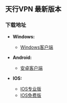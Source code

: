## 天行VPN 最新版本

### 下载地址

- **Windows:**
    * [Windows客户端](https://github.com/newbreedlimited/TXVPN/raw/master/TxWinVPN.zip)

- **Android:**
    * [安卓客户端](https://github.com/newbreedlimited/TXVPN/raw/master/TxWinVPN.zip)

- **IOS:**
    * [IOS专业版](http://172.104.125.5/ios/iosfree.html)
    * [IOS免费版](http://172.104.125.5/ios/iospro.html)
